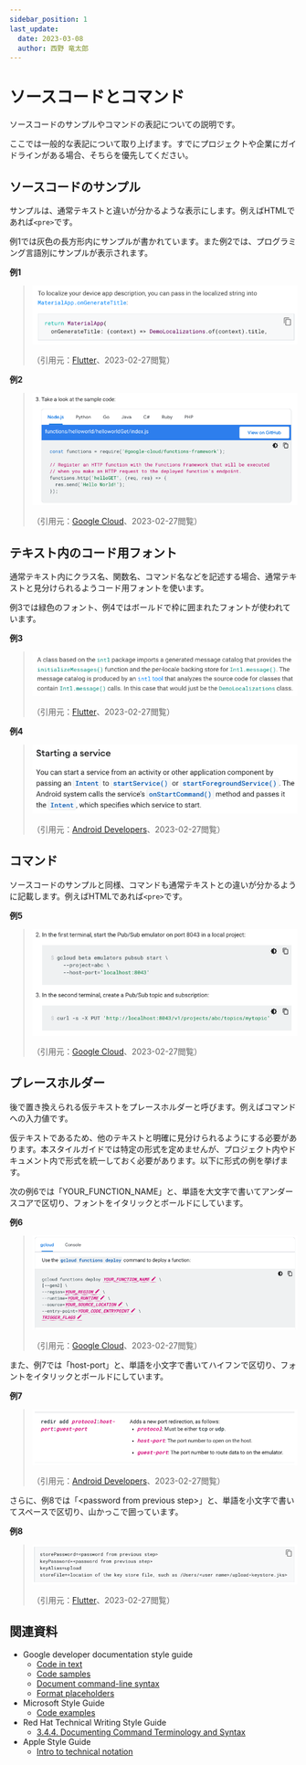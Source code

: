 ```yaml
---
sidebar_position: 1
last_update:
  date: 2023-03-08
  author: 西野 竜太郎
---
```


# ソースコードとコマンド

ソースコードのサンプルやコマンドの表記についての説明です。

ここでは一般的な表記について取り上げます。すでにプロジェクトや企業にガイドラインがある場合、そちらを優先してください。

## ソースコードのサンプル

サンプルは、通常テキストと違いが分かるような表示にします。例えばHTMLであれば`<pre>`です。

例1では灰色の長方形内にサンプルが書かれています。また例2では、プログラミング言語別にサンプルが表示されます。

**例1**

> ![](../../static/img/docs-image/code-command_01_flutter.png)
>
> （引用元：[Flutter](https://docs.flutter.dev/development/accessibility-and-localization/internationalization)、2023-02-27閲覧）

**例2**

> ![](../../static/img/docs-image/code-command_02_cloud-functions.png)
>
> （引用元：[Google Cloud](https://cloud.google.com/functions/docs/tutorials/http)、2023-02-27閲覧）

## テキスト内のコード用フォント

通常テキスト内にクラス名、関数名、コマンド名などを記述する場合、通常テキストと見分けられるようコード用フォントを使います。

例3では緑色のフォント、例4ではボールドで枠に囲まれたフォントが使われています。

**例3**

> ![](../../static/img/docs-image/code-command_03_flutter.png)
>
> （引用元：[Flutter](https://docs.flutter.dev/development/accessibility-and-localization/internationalization)、2023-02-27閲覧）

**例4**

> ![](../../static/img/docs-image/code-command_04_android.png)
>
> （引用元：[Android Developers](https://developer.android.com/guide/components/services)、2023-02-27閲覧）


## コマンド

ソースコードのサンプルと同様、コマンドも通常テキストとの違いが分かるように記載します。例えばHTMLであれば`<pre>`です。

**例5**

> ![](../../static/img/docs-image/code-command_05_cloud-functions.png)
>
> （引用元：[Google Cloud](https://cloud.google.com/functions/docs/local-development)、2023-02-27閲覧）

## プレースホルダー

後で置き換えられる仮テキストをプレースホルダーと呼びます。例えばコマンドへの入力値です。

仮テキストであるため、他のテキストと明確に見分けられるようにする必要があります。本スタイルガイドでは特定の形式を定めませんが、プロジェクト内やドキュメント内で形式を統一しておく必要があります。以下に形式の例を挙げます。

次の例6では「YOUR_FUNCTION_NAME」と、単語を大文字で書いてアンダースコアで区切り、フォントをイタリックとボールドにしています。

**例6**

> ![](../../static/img/docs-image/code-command_06_placeholder_cloud-functions.png)
>
> （引用元：[Google Cloud](https://cloud.google.com/functions/docs/deploy)、2023-02-27閲覧）

また、例7では「host-port」と、単語を小文字で書いてハイフンで区切り、フォントをイタリックとボールドにしています。

**例7**

> ![](../../static/img/docs-image/code-command_07_placeholder_android.png)
>
> （引用元：[Android Developers](https://developer.android.com/studio/run/emulator-console)、2023-02-27閲覧）

さらに、例8では「<password from previous step\>」と、単語を小文字で書いてスペースで区切り、山かっこで囲っています。

**例8**

> ![](../../static/img/docs-image/code-command_08_placeholder_flutter.png)
>
> （引用元：[Flutter](https://docs.flutter.dev/deployment/android)、2023-02-27閲覧）

## 関連資料

- Google developer documentation style guide
    - [Code in text](https://developers.google.com/style/code-in-text)
    - [Code samples](https://developers.google.com/style/code-samples)
    - [Document command-line syntax](https://developers.google.com/style/code-syntax)
    - [Format placeholders](https://developers.google.com/style/placeholders)
- Microsoft Style Guide
    - [Code examples](https://learn.microsoft.com/en-us/style-guide/developer-content/code-examples)
- Red Hat Technical Writing Style Guide
    - [3.4.4. Documenting Command Terminology and Syntax](https://stylepedia.net/style/6.0/#documenting-command-syntax)
- Apple Style Guide
    - [Intro to technical notation](https://support.apple.com/ja-jp/guide/applestyleguide/apsgf72184e0/web)